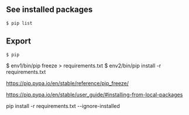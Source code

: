 ## See installed packages 

```
$ pip list 
```

## Export 

```
$ pip 
```

$ env1/bin/pip freeze > requirements.txt
$ env2/bin/pip install -r requirements.txt


https://pip.pypa.io/en/stable/reference/pip_freeze/


https://pip.pypa.io/en/stable/user_guide/#installing-from-local-packages



pip install -r requirements.txt --ignore-installed



